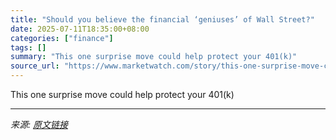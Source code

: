 ```yaml
---
title: "Should you believe the financial ‘geniuses’ of Wall Street?"
date: 2025-07-11T18:35:00+08:00
categories: ["finance"]
tags: []
summary: "This one surprise move could help protect your 401(k)"
source_url: "https://www.marketwatch.com/story/this-one-surprise-move-can-help-protect-your-401-k-2652b385?mod=mw_rss_topstories"
---
```


This one surprise move could help protect your 401(k)

---

*来源: [原文链接](https://www.marketwatch.com/story/this-one-surprise-move-can-help-protect-your-401-k-2652b385?mod=mw_rss_topstories)*
